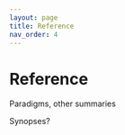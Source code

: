 ```yaml
---
layout: page
title: Reference
nav_order: 4
---
```


# Reference

Paradigms, other summaries

Synopses?

